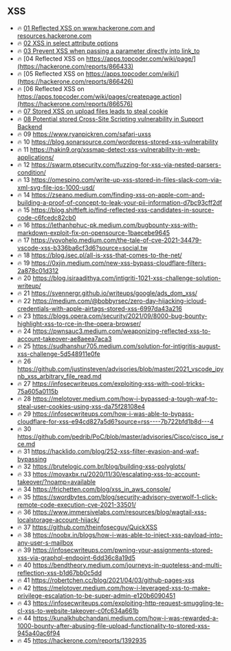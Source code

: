 
##  XSS
- 🔥 [01 Reflected XSS on www.hackerone.com and resources.hackerone.com](https://hackerone.com/reports/840759)
- 🔥 [02 XSS in select attribute options](https://hackerone.com/reports/753567)
- 🔥 [03 Prevent XSS when passing a parameter directly into link_to](https://hackerone.com/reports/755354)
- 🔥 [04 Reflected XSS on https://apps.topcoder.com/wiki/page/](https://hackerone.com/reports/866433)
- 🔥 [05 Reflected XSS on https://apps.topcoder.com/wiki/](https://hackerone.com/reports/866426)
- 🔥 [06 Reflected XSS on https://apps.topcoder.com/wiki/pages/createpage.action](https://hackerone.com/reports/866576)
- 🔥 [07 Stored XSS on upload files leads to steal cookie](https://hackerone.com/reports/765679)
- 🔥 [08 Potential stored Cross-Site Scripting vulnerability in Support Backend](https://hackerone.com/reports/858894)
- 🔥 09 https://www.ryanpickren.com/safari-uxss
- 🔥 10 https://blog.sonarsource.com/wordpress-stored-xss-vulnerability
- 🔥 11 https://hakin9.org/xssmap-detect-xss-vulnerability-in-web-applications/
- 🔥 12 https://swarm.ptsecurity.com/fuzzing-for-xss-via-nested-parsers-condition/
- 🔥 13 https://omespino.com/write-up-xss-stored-in-files-slack-com-via-xml-svg-file-ios-1000-usd/
- 🔥 14 https://zseano.medium.com/finding-xss-on-apple-com-and-building-a-proof-of-concept-to-leak-your-pii-information-d7bc93cff2df
- 🔥 15 https://blog.shiftleft.io/find-reflected-xss-candidates-in-source-code-c6fcedc82cb0
- 🔥 16 https://lethanhphuc-pk.medium.com/bugbounty-xss-with-markdown-exploit-fix-on-opensource-1baecebe9645
- 🔥 17 https://vovohelo.medium.com/the-tale-of-cve-2021-34479-vscode-xss-b336ba6cf3d6?source=social.tw
- 🔥 18 https://blog.isec.pl/all-is-xss-that-comes-to-the-net/
- 🔥 19 https://0xjin.medium.com/new-xss-bypass-cloudflare-filters-2a878c01d312
- 🔥 20 https://blog.isiraadithya.com/intigriti-1021-xss-challenge-solution-writeup/
- 🔥 21 https://svennergr.github.io/writeups/google/ads_dom_xss/
- 🔥 22 https://medium.com/@bobbyrsec/zero-day-hijacking-icloud-credentials-with-apple-airtags-stored-xss-6997da43a216
- 🔥 23 https://blogs.opera.com/security/2021/09/8000-bug-bounty-highlight-xss-to-rce-in-the-opera-browser/
- 🔥 24 https://pwnsauc3.medium.com/weaponizing-reflected-xss-to-account-takeover-ae8aeea7aca3
- 🔥 25 https://sudhanshur705.medium.com/solution-for-intigritis-august-xss-challenge-5d548911e0fe
- 🔥 26 https://github.com/justinsteven/advisories/blob/master/2021_vscode_ipynb_xss_arbitrary_file_read.md
- 🔥 27 https://infosecwriteups.com/exploiting-xss-with-cool-tricks-75a605a0115b
- 🔥 28 https://melotover.medium.com/how-i-bypassed-a-tough-waf-to-steal-user-cookies-using-xss-da75f28108e4
- 🔥 29 https://infosecwriteups.com/how-i-was-able-to-bypass-cloudflare-for-xss-e94cd827a5d6?source=rss----7b722bfd1b8d---4
- 🔥 30 https://github.com/pedrib/PoC/blob/master/advisories/Cisco/cisco_ise_rce.md
- 🔥 31 https://hacklido.com/blog/252-xss-filter-evasion-and-waf-bypassing
- 🔥 32 https://brutelogic.com.br/blog/building-xss-polyglots/
- 🔥 33 https://movaxbx.ru/2020/11/30/escalating-xss-to-account-takeover/?noamp=available
- 🔥 34 https://frichetten.com/blog/xss_in_aws_console/
- 🔥 35 https://swordbytes.com/blog/security-advisory-overwolf-1-click-remote-code-execution-cve-2021-33501/
- 🔥 36 https://www.immersivelabs.com/resources/blog/wagtail-xss-localstorage-account-hijack/
- 🔥 37 https://github.com/theinfosecguy/QuickXSS
- 🔥 38 https://noobx.in/blogs/how-i-was-able-to-inject-xss-payload-into-any-user-s-mailbox
- 🔥 39 https://infosecwriteups.com/pwning-your-assignments-stored-xss-via-graphql-endpoint-6dd36c8a19d5
- 🔥 40 https://bendtheory.medium.com/journeys-in-quoteless-and-multi-reflection-xss-b1d67bb0c5dd
- 🔥 41 https://robertchen.cc/blog/2021/04/03/github-pages-xss
- 🔥 42 https://melotover.medium.com/how-i-leveraged-xss-to-make-privilege-escalation-to-be-super-admin-e120b6090451
- 🔥 43 https://infosecwriteups.com/exploiting-http-request-smuggling-te-cl-xss-to-website-takeover-c0fc634a661b
- 🔥 44 https://kunalkhubchandani.medium.com/how-i-was-rewarded-a-1000-bounty-after-abusing-file-upload-functionality-to-stored-xss-945a40ac6f94
- 🔥 45 https://hackerone.com/reports/1392935
